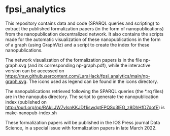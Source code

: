 # fpsi_analytics

This repository contains data and code (SPARQL queries and scripting) to extract the published formalization papers (in the form of nanopublications) from the nanopublication decentralized network. It also contains the scripts made for the automatic visualization of these nanopublications in the form of a graph (using GraphViz) and a script to create the index for these nanopublications.

The network visualization of the formalization papers is in the file np-graph.svg (and its corresponding np-graph.pdf), while the interactive version can be accessed on https://raw.githubusercontent.com/LaraHack/fpsi_analytics/main/np-graph.svg. The icons used as legend can be found in the icons directory.

The nanopublications retrieved following the SPARQL queries (the *.rq files) are in the nanopubs directory. The script to generate the nanopublication index (published on http://purl.org/np/RAkLJW7vIsnKKJDf1iswdgtFPQSo3lEG_z8DhHfD7dofE) is make-nanopub-index.sh

These formalization papers will be published in the IOS Press journal Data Science, in a special issue with formalization papers in late March 2022. 

